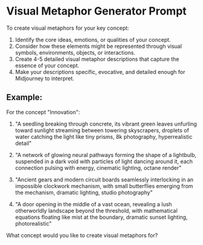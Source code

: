# Visual Metaphor Generator Prompt

To create visual metaphors for your key concept:

1. Identify the core ideas, emotions, or qualities of your concept.
2. Consider how these elements might be represented through visual symbols, environments, objects, or interactions.
3. Create 4-5 detailed visual metaphor descriptions that capture the essence of your concept.
4. Make your descriptions specific, evocative, and detailed enough for Midjourney to interpret.

## Example:

For the concept "Innovation":

1. "A seedling breaking through concrete, its vibrant green leaves unfurling toward sunlight streaming between towering skyscrapers, droplets of water catching the light like tiny prisms, 8k photography, hyperrealistic detail"

2. "A network of glowing neural pathways forming the shape of a lightbulb, suspended in a dark void with particles of light dancing around it, each connection pulsing with energy, cinematic lighting, octane render"

3. "Ancient gears and modern circuit boards seamlessly interlocking in an impossible clockwork mechanism, with small butterflies emerging from the mechanism, dramatic lighting, studio photography"

4. "A door opening in the middle of a vast ocean, revealing a lush otherworldly landscape beyond the threshold, with mathematical equations floating like mist at the boundary, dramatic sunset lighting, photorealistic"

What concept would you like to create visual metaphors for?